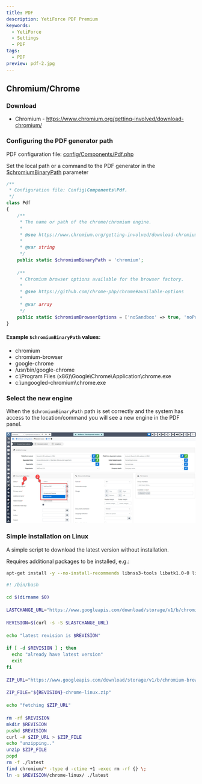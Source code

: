 ```yaml
---
title: PDF
description: YetiForce PDF Premium
keywords:
  - YetiForce
  - Settings
  - PDF
tags:
  - PDF
preview: pdf-2.jpg
---
```


## Chromium/Chrome

### Download

- Chromium - https://www.chromium.org/getting-involved/download-chromium/

### Configuring the PDF generator path

PDF configuration file: [config/Components/Pdf.php](https://doc.yetiforce.com/code/classes/Config-Components-Pdf.html)

Set the local path or a command to the PDF generator in the [$chromiumBinaryPath](https://doc.yetiforce.com/code/classes/Config-Components-Pdf.html#property_chromiumBinaryPath) parameter

```php
/**
 * Configuration file: Config\Components\Pdf.
 */
class Pdf
{
	/**
	 * The name or path of the chrome/chromium engine.
	 *
	 * @see https://www.chromium.org/getting-involved/download-chromium
	 *
	 * @var string
	 */
	public static $chromiumBinaryPath = 'chromium';

	/**
	 * Chromium browser options available for the browser factory.
	 *
	 * @see https://github.com/chrome-php/chrome#available-options
	 *
	 * @var array
	 */
	public static $chromiumBrowserOptions = ['noSandbox' => true, 'noProxyServer' => true, 'keepAlive' => true];
}
```

#### Example `$chromiumBinaryPath` values:

- chromium
- chromium-browser
- google-chrome
- /usr/bin/google-chrome
- c:\Program Files (x86)\Google\Chrome\Application\chrome.exe
- c:\ungoogled-chromium\chrome.exe

### Select the new engine

When the `$chromiumBinaryPath` path is set correctly and the system has access to the location/command you will see a new engine in the PDF panel.

![pdf-2.jpg](pdf-2.jpg)

### Simple installation on Linux

A simple script to download the latest version without installation. 

Requires additional packages to be installed, e.g.:

```bash
apt-get install -y --no-install-recommends libnss3-tools libatk1.0-0 libatk-bridge2.0-0 libdrm-dev libxkbcommon-dev libxcomposite1 libxdamage1 libxfixes3 libxrandr2 libgbm-dev libasound2
```

```bash
#! /bin/bash

cd $(dirname $0)

LASTCHANGE_URL="https://www.googleapis.com/download/storage/v1/b/chromium-browser-snapshots/o/Linux_x64%2FLAST_CHANGE?alt=media"

REVISION=$(curl -s -S $LASTCHANGE_URL)

echo "latest revision is $REVISION"

if [ -d $REVISION ] ; then
  echo "already have latest version"
  exit
fi

ZIP_URL="https://www.googleapis.com/download/storage/v1/b/chromium-browser-snapshots/o/Linux_x64%2F$REVISION%2Fchrome-linux.zip?alt=media"

ZIP_FILE="${REVISION}-chrome-linux.zip"

echo "fetching $ZIP_URL"

rm -rf $REVISION
mkdir $REVISION
pushd $REVISION
curl -# $ZIP_URL > $ZIP_FILE
echo "unzipping.."
unzip $ZIP_FILE
popd
rm -f ./latest
find chromium/* -type d -ctime +1 -exec rm -rf {} \;
ln -s $REVISION/chrome-linux/ ./latest
```
